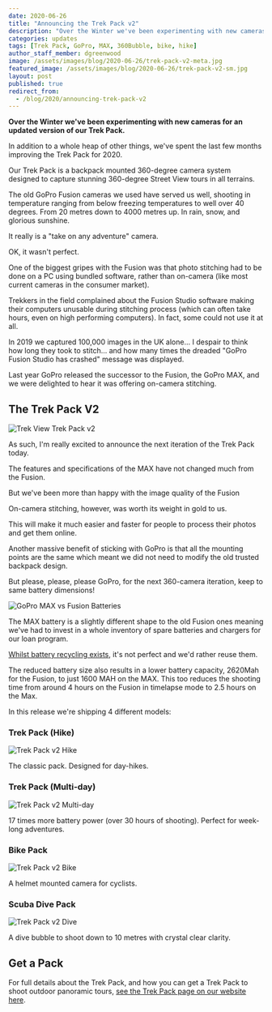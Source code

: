 ```yaml
---
date: 2020-06-26
title: "Announcing the Trek Pack v2"
description: "Over the Winter we've been experimenting with new cameras for an updated version of our Trek Pack."
categories: updates
tags: [Trek Pack, GoPro, MAX, 360Bubble, bike, hike]
author_staff_member: dgreenwood
image: /assets/images/blog/2020-06-26/trek-pack-v2-meta.jpg
featured_image: /assets/images/blog/2020-06-26/trek-pack-v2-sm.jpg
layout: post
published: true
redirect_from:
  - /blog/2020/announcing-trek-pack-v2
---
```


**Over the Winter we've been experimenting with new cameras for an updated version of our Trek Pack.**

In addition to a whole heap of other things, we've spent the last few months improving the Trek Pack for 2020.

Our Trek Pack is a backpack mounted 360-degree camera system designed to capture stunning 360-degree Street View tours in all terrains.

The old GoPro Fusion cameras we used have served us well, shooting in temperature ranging from below freezing temperatures to well over 40 degrees. From 20 metres down to 4000 metres up. In rain, snow, and glorious sunshine.

It really is a "take on any adventure" camera.

OK, it wasn't perfect.

One of the biggest gripes with the Fusion was that photo stitching had to be done on a PC using bundled software, rather than on-camera (like most current cameras in the consumer market).

Trekkers in the field complained about the Fusion Studio software making their computers unusable during stitching process (which can often take hours, even on high performing computers). In fact, some could not use it at all.

In 2019 we captured 100,000 images in the UK alone... I despair to think how long they took to stitch... and how many times the dreaded "GoPro Fusion Studio has crashed" message was displayed.

Last year GoPro released the successor to the Fusion, the GoPro MAX, and we were delighted to hear it was offering on-camera stitching.

## The Trek Pack V2

<img class="img-fluid" src="/assets/images/blog/2020-06-26/trek-pack-hike.jpg" alt="Trek View Trek Pack v2" title="Trek View Trek Pack v2" />

As such, I'm really excited to announce the next iteration of the Trek Pack today.

The features and specifications of the MAX have not changed much from the Fusion.

But we've been more than happy with the image quality of the Fusion

On-camera stitching, however, was worth its weight in gold to us.

This will make it much easier and faster for people to process their photos and get them online.

Another massive benefit of sticking with GoPro is that all the mounting points are the same which meant we did not need to modify the old trusted backpack design.

But please, please, please GoPro, for the next 360-camera iteration, keep to same battery dimensions!

<img class="img-fluid" src="/assets/images/blog/2020-06-26/gopro-fusion-vs-max-batteries.jpg" alt="GoPro MAX vs Fusion Batteries" title="GoPro MAX vs Fusion Batteries" />

The MAX battery is a slightly different shape to the old Fusion ones meaning we've had to invest in a whole inventory of spare batteries and chargers for our loan program.

[Whilst battery recycling exists](https://www.recyclenow.com/what-to-do-with/batteries-1), it's not perfect and we'd rather reuse them.

The reduced battery size also results in a lower battery capacity, 2620Mah for the Fusion, to just 1600 MAH on the MAX. This too reduces the shooting time from around 4 hours on the Fusion in timelapse mode to 2.5 hours on the Max.

In this release we're shipping 4 different models:

### Trek Pack (Hike)

<img class="img-fluid" src="/assets/images/blog/2020-06-26/trek-pack-hike.jpg" alt="Trek Pack v2 Hike" title="Trek Pack v2 Hike" />

The classic pack. Designed for day-hikes.

### Trek Pack (Multi-day)

<img class="img-fluid" src="/assets/images/blog/2020-06-26/trek-pack-hike-multi-day.jpg" alt="Trek Pack v2 Multi-day" title="Trek Pack v2 Multi-day" />

17 times more battery power (over 30 hours of shooting). Perfect for week-long adventures.

### Bike Pack

<img class="img-fluid" src="/assets/images/blog/2020-06-26/trek-pack-bike.jpg" alt="Trek Pack v2 Bike" title="Trek Pack v2 Bike" />

A helmet mounted camera for cyclists.

### Scuba Dive Pack

<img class="img-fluid" src="/assets/images/blog/2020-06-26/trek-pack-dive.jpg" alt="Trek Pack v2 Dive" title="Trek Pack v2 Dive" />

A dive bubble to shoot down to 10 metres with crystal clear clarity.

## Get a Pack

For full details about the Trek Pack, and how you can get a Trek Pack to shoot outdoor panoramic tours, [see the Trek Pack page on our website here](/trek-pack).